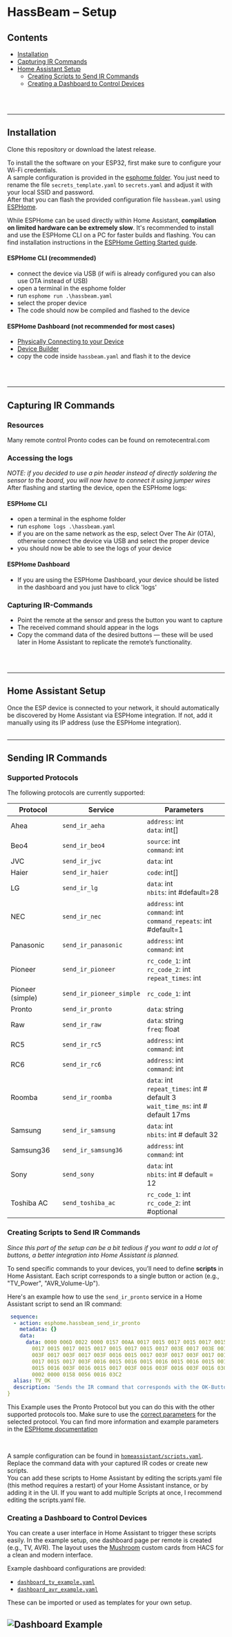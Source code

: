 # HassBeam – Setup

## Contents

- [Installation](#installation)
- [Capturing IR Commands](#capturing-ir-commands)
- [Home Assistant Setup](#home-assistant-setup)
  - [Creating Scripts to Send IR Commands](#creating-scripts-to-send-ir-commands)
  - [Creating a Dashboard to Control Devices](#creating-a-dashboard-to-control-devices)

<br>
<br>

---

## Installation

Clone this repository or download the latest release.

To install the the software on your ESP32, first make sure to configure your Wi-Fi credentials.  
A sample configuration is provided in the [esphome folder](esphome). You just need to rename the file `secrets_template.yaml` to `secrets.yaml` and adjust it with your local SSID and password.  
After that you can flash the provided configuration file `hassbeam.yaml` using [ESPHome](https://esphome.io/).  

While ESPHome can be used directly within Home Assistant, **compilation on limited hardware can be extremely slow**. It's recommended to install and use the ESPHome CLI on a PC for faster builds and flashing. You can find installation instructions in the [ESPHome Getting Started guide](https://esphome.io/guides/getting_started_command_line.html).

#### ESPHome CLI (recommended)

- connect the device via USB (if wifi is already configured you can also use OTA instead of USB)
- open a terminal in the esphome folder
- run `esphome run .\hassbeam.yaml`
- select the proper device
- The code should now be compiled and flashed to the device

#### ESPHome Dashboard (not recommended for most cases)

- [Physically Connecting to your Device](https://esphome.io/guides/physical_device_connection#physically-connecting-to-your-device)
- [Device Builder](https://esphome.io/guides/getting_started_hassio#device-builder-interface)
- copy the code inside `hassbeam.yaml` and flash it to the device

<br>
<br>

---

## Capturing IR Commands

### Resources

Many remote control Pronto codes can be found on remotecentral.com

### Accessing the logs

*NOTE: if you decided to use a pin header instead of directly soldering the sensor to the board, you will now have to connect it using jumper wires*
After flashing and starting the device, open the ESPHome logs:

#### ESPHome CLI

- open a terminal in the esphome folder
- run `esphome logs .\hassbeam.yaml`
- if you are on the same network as the esp, select Over The Air (OTA), otherwise connect the device via USB and select the proper device
- you should now be able to see the logs of your device

#### ESPHome Dashboard

- If you are using the ESPHome Dashboard, your device should be listed in the dashboard and you just have to click 'logs'

### Capturing IR-Commands

- Point the remote at the sensor and press the button you want to capture
- The received command should appear in the logs
- Copy the command data of the desired buttons — these will be used later in Home Assistant to replicate the remote’s functionality.

<br>
<br>

---

## Home Assistant Setup

Once the ESP device is connected to your network, it should automatically be discovered by Home Assistant via ESPHome integration. If not, add it manually using its IP address (use the ESPHome integration).
<br>
<br>

---

## Sending IR Commands

### Supported Protocols
The following protocols are currently supported:

| Protocol          | Service                   | Parameters                                                                            |
|------------------ |-------------------------- |-------------------------------------------------------------------------------------- |
| Ahea              | `send_ir_aeha`            | `address`: int<br>`data`: int[]                                                       |
| Beo4              | `send_ir_beo4`            | `source`: int<br>`command`: int                                                       |
| JVC               | `send_ir_jvc`             | `data`: int                                                                           |
| Haier             | `send_ir_haier`           | `code`: int[]                                                                         |
| LG                | `send_ir_lg`              | `data`: int<br>`nbits`: int #default=28                                               |
| NEC               | `send_ir_nec`             | `address`: int<br>`command`: int<br>`command_repeats`: int #default=1                 |
| Panasonic         | `send_ir_panasonic`       | `address`: int<br>`command`: int                                                      |
| Pioneer           | `send_ir_pioneer`         | `rc_code_1`: int<br>`rc_code_2`: int<br>`repeat_times`: int                           |
| Pioneer (simple)  | `send_ir_pioneer_simple`  | `rc_code_1`: int                                                                      |
| Pronto            | `send_ir_pronto`          | `data`: string                                                                        |
| Raw               | `send_ir_raw`             | `data`: string<br>`freq`: float                                                       |
| RC5               | `send_ir_rc5`             | `address`: int<br>`command`: int                                                      |
| RC6               | `send_ir_rc6`             | `address`: int<br>`command`: int                                                      |
| Roomba            | `send_ir_roomba`          | `data`: int<br>`repeat_times`: int # default 3<br>`wait_time_ms`: int # default 17ms  |
| Samsung           | `send_ir_samsung`         | `data`: int<br>`nbits`: int # default 32                                              |
| Samsung36         | `send_ir_samsung36`       | `address`: int<br>`command`: int                                                      |
| Sony              | `send_sony`               | `data`: int<br>`nbits`: int # default = 12                                            |
| Toshiba AC        | `send_toshiba_ac`         | `rc_code_1`: int<br>`rc_code_2`: int #optional                                        |

### Creating Scripts to Send IR Commands

*Since this part of the setup can be a bit tedious if you want to add a lot of buttons, a better integration into Home Assistant is planned.*

To send specific commands to your devices, you’ll need to define **scripts** in Home Assistant. Each script corresponds to a single button or action (e.g., "TV_Power", "AVR_Volume-Up").

Here's an example how to use the `send_ir_pronto` service in a Home Assistant script to send an IR command:
```yaml
 sequence:
  - action: esphome.hassbeam_send_ir_pronto
    metadata: {}
    data:
      data: 0000 006D 0022 0000 0157 00AA 0017 0015 0017 0015 0017 0015 0017 0015
        0017 0015 0017 0015 0017 0015 0017 0015 0017 003E 0017 003E 0017 003F 0016
        003F 0017 003F 0017 003F 0016 0015 0017 003F 0017 003F 0017 0015 0017 003F
        0017 0015 0017 003F 0016 0015 0016 0015 0016 0015 0016 0015 0016 003F 0016
        0015 0016 003F 0016 0015 0017 003F 0016 003F 0016 003F 0016 03C2 0000 006D
        0002 0000 0158 0056 0016 03C2
  alias: TV_OK
  description: 'Sends the IR command that corresponds with the OK-Button of the TVs remote'
}
```
This Example uses the Pronto Protocol but you can do this with the other supported protocols too. Make sure to use the [correct parameters](#supported-protocols) for the selected protocol. You can find more information and example parameters in the [ESPHome documentation](https://esphome.io/components/remote_transmitter.html#)


</br>

A sample configuration can be found in [`homeassistant/scripts.yaml`](./homeassistant/scripts.yaml). Replace the command data with your captured IR codes or create new scripts.  
You can add these scripts to Home Assistant by editing the scripts.yaml file (this method requires a restart) of your Home Assistant instance, or by adding it in the UI. If you want to add multiple Scripts at once, I recommend editing the scripts.yaml file.  


### Creating a Dashboard to Control Devices

You can create a user interface in Home Assistant to trigger these scripts easily. In the example setup, one dashboard page per remote is created (e.g., TV, AVR). The layout uses the [Mushroom](https://github.com/piitaya/lovelace-mushroom) custom cards from HACS for a clean and modern interface.

Example dashboard configurations are provided:

- [`dashboard_tv_example.yaml`](../homeassistant/dashboard_tv_example.yaml)
- [`dashboard_avr_example.yaml`](../homeassistant/dashboard_avr_example.yaml)

These can be imported or used as templates for your own setup.

![Dashboard Example](homeassistant/dashboard_example.png)
---
